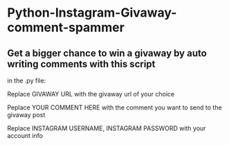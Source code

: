 # Python-Instagram-Givaway-comment-spammer
## Get a bigger chance to win a givaway by auto writing comments with this script ##

in the .py file:

Replace GIVAWAY URL with the givaway url of your choice
  
Peplace YOUR COMMENT HERE with the comment you want to send to the givaway post
  
Replace INSTAGRAM USERNAME, INSTAGRAM PASSWORD with your account info
